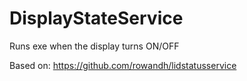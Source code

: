 # DisplayStateService
Runs exe when the display turns ON/OFF

Based on: https://github.com/rowandh/lidstatusservice